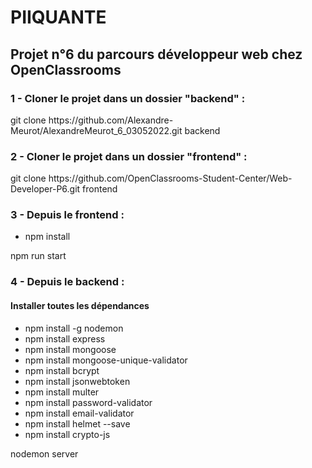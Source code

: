 <h1>PIIQUANTE</h1>
<h2>Projet n°6 du parcours développeur web chez OpenClassrooms</h2>

<h3>1 - Cloner le projet dans un dossier "backend" :</h3>
git clone https://github.com/Alexandre-Meurot/AlexandreMeurot_6_03052022.git backend

<h3>2 - Cloner le projet dans un dossier "frontend" :</h3>
git clone https://github.com/OpenClassrooms-Student-Center/Web-Developer-P6.git frontend

<h3>3 - Depuis le frontend :</h3>

- npm install

<p>npm run start</p>

<h3>4 - Depuis le backend :</h3>

<h4>Installer toutes les dépendances</h4>

- npm install -g nodemon
- npm install express
- npm install mongoose
- npm install mongoose-unique-validator
- npm install bcrypt
- npm install jsonwebtoken
- npm install multer
- npm install password-validator
- npm install email-validator
- npm install helmet --save
- npm install crypto-js

<p>nodemon server</p>
